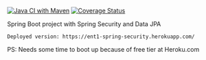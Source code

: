 [![Java CI with Maven](https://github.com/ChristofferEastcastle/spring-security/actions/workflows/maven.yml/badge.svg)](https://github.com/ChristofferEastcastle/spring-security/actions/workflows/maven.yml) [![Coverage Status](https://coveralls.io/repos/github/ChristofferEastcastle/spring-security/badge.svg?branch=main&t=KKqyGz)](https://coveralls.io/github/ChristofferEastcastle/spring-security?branch=main)

Spring Boot project with Spring Security and Data JPA

```
Deployed version: https://ent1-spring-security.herokuapp.com/
```
PS: Needs some time to boot up because of free tier at Heroku.com
